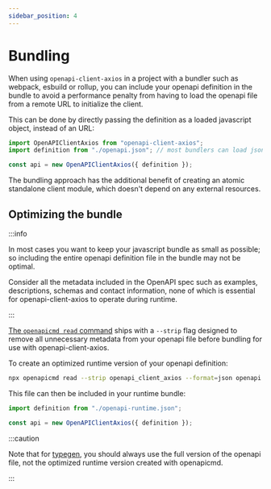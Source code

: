 ```yaml
---
sidebar_position: 4
---
```


# Bundling

When using `openapi-client-axios` in a project with a bundler such as webpack, esbuild or rollup, you can include your
openapi definition in the bundle to avoid a performance penalty from having to load the openapi file from a remote URL
to initialize the client.

This can be done by directly passing the definition as a loaded javascript object, instead of an URL:

```js
import OpenAPIClientAxios from "openapi-client-axios";
import definition from "./openapi.json"; // most bundlers can load json files as importable javascript objects

const api = new OpenAPIClientAxios({ definition });
```

The bundling approach has the additional benefit of creating an atomic standalone client module, which doesn't depend
on any external resources.

## Optimizing the bundle

:::info

In most cases you want to keep your javascript bundle as small as possible; so including the entire openapi definition
file in the bundle may not be optimal.

Consider all the metadata included in the OpenAPI spec such as examples, descriptions, schemas and contact
information, none of which is essential for openapi-client-axios to operate during runtime.

:::

[The `openapicmd read` command](/docs/openapicmd/intro/#openapi-read) ships with a `--strip` flag designed to remove
all unnecessary metadata from your openapi file before bundling for use with openapi-client-axios.

To create an optimized runtime version of your openapi definition:

```sh
npx openapicmd read --strip openapi_client_axios --format=json openapi.json > openapi-runtime.json
```

This file can then be included in your runtime bundle:

```js
import definition from "./openapi-runtime.json";

const api = new OpenAPIClientAxios({ definition });
```

:::caution

Note that for [typegen](/docs/openapi-client-axios/typegen/), you should always use the full version of the openapi file, not the optimized runtime
version created with openapicmd.

:::
